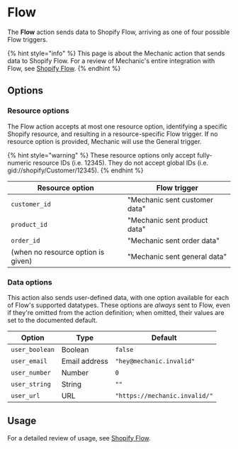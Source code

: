 # Flow

The **Flow** action sends data to Shopify Flow, arriving as one of four possible Flow triggers.

{% hint style="info" %}
This page is about the Mechanic action that sends data to Shopify Flow. For a review of Mechanic's entire integration with Flow, see [Shopify Flow](../../../platform/integrations/shopify-flow.md).
{% endhint %}

## Options

### Resource options

The Flow action accepts at most one resource option, identifying a specific Shopify resource, and resulting in a resource-specific Flow trigger. If no resource option is provided, Mechanic will use the General trigger.

{% hint style="warning" %}
These resource options only accept fully-numeric resource IDs (i.e. 12345). They do not accept global IDs (i.e. gid://shopify/Customer/12345).
{% endhint %}

| Resource option                    | Flow trigger                  |
| ---------------------------------- | ----------------------------- |
| `customer_id`                      | "Mechanic sent customer data" |
| `product_id`                       | "Mechanic sent product data"  |
| `order_id`                         | "Mechanic sent order data"    |
| (when no resource option is given) | "Mechanic sent general data"  |

### Data options

This action also sends user-defined data, with one option available for each of Flow's supported datatypes. These options are _always_ sent to Flow, even if they're omitted from the action definition; when omitted, their values are set to the documented default.

| Option         | Type          | Default                       |
| -------------- | ------------- | ----------------------------- |
| `user_boolean` | Boolean       | `false`                       |
| `user_email`   | Email address | `"hey@mechanic.invalid"`      |
| `user_number`  | Number        | `0`                           |
| `user_string`  | String        | `""`                          |
| `user_url`     | URL           | `"https://mechanic.invalid/"` |

## Usage

For a detailed review of usage, see [Shopify Flow](../../../platform/integrations/shopify-flow.md#mechanic-flow).

